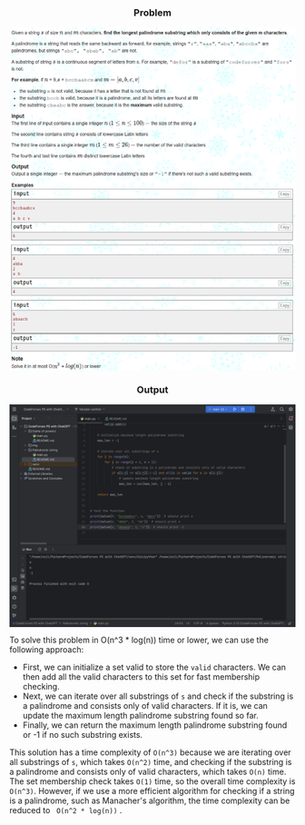 <h3 align="center"> Problem </h3>

<img src="../img/PalindromicString.png" alt="PalindromicString" align="center">


<h3 align="center"> Output </h3>

<img src="../img/PalindromicStringOutput.png" alt="PalindromicStringOutput" align="center">

To solve this problem in O(n^3 * log(n)) time or lower, we can use the following approach:

- First, we can initialize a set valid to store the `valid` characters. We can then add all the valid characters to this set for fast membership checking.
- Next, we can iterate over all substrings of `s` and check if the substring is a palindrome and consists only of valid characters. If it is, we can update the maximum length palindrome substring found so far. 
- Finally, we can return the maximum length palindrome substring found or -1 if no such substring exists.

This solution has a time complexity of ` O(n^3) ` because we are iterating over all substrings of `s`, which takes ` O(n^2) ` time, and checking if the substring is a palindrome and consists only of valid characters, which takes ` O(n) ` time. The set
membership check takes ` O(1) ` time, so the overall time complexity is ` O(n^3)`. However, if we use a more efficient algorithm for checking if a string is a palindrome, such as Manacher's algorithm, the time complexity can be reduced to ` O(n^2 * log(n))` .


